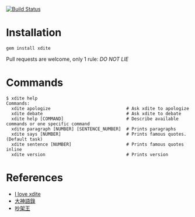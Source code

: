 [![Build Status](https://travis-ci.org/tonytonyjan/xdite.svg?branch=master)](https://travis-ci.org/tonytonyjan/xdite)

Installation
============

```
gem install xdite
```

Pull requests are welcome, only 1 rule: *DO NOT LIE*

Commands
========

```
$ xdite help
Commands:
  xdite apologize                             # Ask xdite to apologize
  xdite debate                                # Ask xdite to debate
  xdite help [COMMAND]                        # Describe available commands or one specific command
  xdite paragraph [NUMBER] [SENTENCE_NUMBER]  # Prints paragraphs
  xdite says [NUMBER]                         # Prints famous quotes. (Default task)
  xdite sentence [NUMBER]                     # Prints famous quotes inline
  xdite version                               # Prints version
```

References
==========

- [I love xdite](http://xdite-joke.tumblr.com/)
- [大神語錄](http://slot.miario.com/machines/83899)
- [吵架王](http://slot.miario.com/machines/83900)
